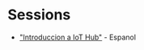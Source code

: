 # Sessions
- ["Introduccion a IoT Hub"](https://github.com/Epivaral/Sessions/tree/master/IoThub) - Espanol
